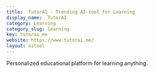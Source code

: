 ```yaml
---
title:  TutorAI - Trending AI tool for Learning
display_name:  TutorAI
category: Learning
category_slug: learning
key: tutorai_me
website: https://www.tutorai.me/
layout: aitool
---
```


Personalized educational platform for learning anything.
